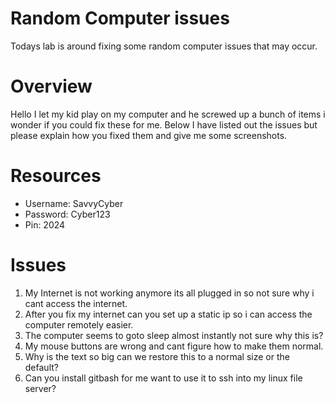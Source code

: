 # Random Computer issues
Todays lab is around fixing some random computer issues that may occur.

# Overview
Hello I let my kid play on my computer and he screwed up a bunch of items i wonder if you could fix these for me.  Below I have listed out the issues but please explain how you fixed them and give me some screenshots.

# Resources
- Username: SavvyCyber
- Password: Cyber123
- Pin: 2024

# Issues
1.  My Internet is not working anymore its all plugged in so not sure why i cant access the internet.
2.  After you fix my internet can you set up a static ip so i can access the computer remotely easier.
3.  The computer seems to goto sleep almost instantly not sure why this is?
4.  My mouse buttons are wrong and cant figure how to make them normal.
5.  Why is the text so big can we restore this to a normal size or the default?
6.  Can you install gitbash for me want to use it to ssh into my linux file server?
